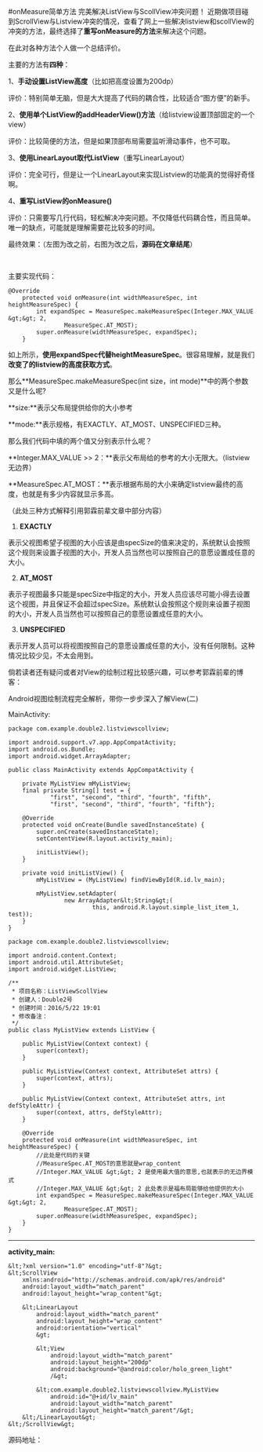 #onMeasure简单方法 完美解决ListView与ScollView冲突问题！
近期做项目碰到ScrollView与Listview冲突的情况，查看了网上一些解决listview和scollView的冲突的方法，最终选择了**重写onMeasure的方法**来解决这个问题。

在此对各种方法个人做一个总结评价。

 

主要的方法有**四种**：

1、**手动设置ListView高度**（比如把高度设置为200dp）

评价：特别简单无脑，但是大大提高了代码的耦合性，比较适合“图方便”的新手。

 

2、**使用单个ListView的addHeaderView()方法**（给listview设置顶部固定的一个view）

评价：比较简便的方法，但是如果顶部布局需要监听滑动事件，也不可取。 

 

3、**使用LinearLayout取代ListView**（重写LinearLayout）

评价：完全可行，但是让一个LinearLayout来实现Listview的功能真的觉得好奇怪啊。 

 

4、**重写ListView的onMeasure()**

评价：只需要写几行代码，轻松解决冲突问题。不仅降低代码耦合性，而且简单。唯一的缺点，可能就是理解需要花比较多的时间。

 

 

最终效果：（左图为改之前，右图为改之后，**源码在文章结尾**）

<img src="https://img-blog.csdn.net/20160522195648703?watermark/2/text/aHR0cDovL2Jsb2cuY3Nkbi5uZXQv/font/5a6L5L2T/fontsize/400/fill/I0JBQkFCMA==/dissolve/70/gravity/Center" alt="">  <img src="https://img-blog.csdn.net/20160522195714910?watermark/2/text/aHR0cDovL2Jsb2cuY3Nkbi5uZXQv/font/5a6L5L2T/fontsize/400/fill/I0JBQkFCMA==/dissolve/70/gravity/Center" alt=""> 

 

主要实现代码：



```
@Override
    protected void onMeasure(int widthMeasureSpec, int heightMeasureSpec) {
        int expandSpec = MeasureSpec.makeMeasureSpec(Integer.MAX_VALUE &gt;&gt; 2,
                MeasureSpec.AT_MOST);
        super.onMeasure(widthMeasureSpec, expandSpec);
    }
```



 

如上所示，**使用expandSpec代替heightMeasureSpec**。很容易理解，就是我们**改变了的listview的高度获取方式**。

那么**MeasureSpec.makeMeasureSpec(int size，int mode)**中的两个参数又是什么呢?

 

**size:**表示父布局提供给你的大小参考

**mode:**表示规格，有EXACTLY、AT_MOST、UNSPECIFIED三种。

 

那么我们代码中填的两个值又分别表示什么呢？

**Integer.MAX_VALUE &gt;&gt; 2：**表示父布局给的参考的大小无限大。（listview无边界） 

**MeasureSpec.AT_MOST：**表示根据布局的大小来确定listview最终的高度，也就是有多少内容就显示多高。 

 

（此处三种方式解释引用郭霖前辈文章中部分内容）



 1. **EXACTLY**

 表示父视图希望子视图的大小应该是由specSize的值来决定的，系统默认会按照这个规则来设置子视图的大小，开发人员当然也可以按照自己的意愿设置成任意的大小。

 2. **AT_MOST**

 表示子视图最多只能是specSize中指定的大小，开发人员应该尽可能小得去设置这个视图，并且保证不会超过specSize。系统默认会按照这个规则来设置子视图的大小，开发人员当然也可以按照自己的意愿设置成任意的大小。

 3. **UNSPECIFIED**

 表示开发人员可以将视图按照自己的意愿设置成任意的大小，没有任何限制。这种情况比较少见，不太会用到。



倘若读者还有疑问或者对View的绘制过程比较感兴趣，可以参考郭霖前辈的博客：

Android视图绘制流程完全解析，带你一步步深入了解View(二) 



 

 

MainActivity:



```
package com.example.double2.listviewscollview;

import android.support.v7.app.AppCompatActivity;
import android.os.Bundle;
import android.widget.ArrayAdapter;

public class MainActivity extends AppCompatActivity {

    private MyListView mMyListView;
    final private String[] test = {
            "first", "second", "third", "fourth", "fifth",
            "first", "second", "third", "fourth", "fifth"};

    @Override
    protected void onCreate(Bundle savedInstanceState) {
        super.onCreate(savedInstanceState);
        setContentView(R.layout.activity_main);

        initListView();
    }

    private void initListView() {
        mMyListView = (MyListView) findViewById(R.id.lv_main);

        mMyListView.setAdapter(
                new ArrayAdapter&lt;String&gt;(
                        this, android.R.layout.simple_list_item_1, test));
    }
}

```



 



```
package com.example.double2.listviewscollview;

import android.content.Context;
import android.util.AttributeSet;
import android.widget.ListView;

/**
 * 项目名称：ListViewScollView
 * 创建人：Double2号
 * 创建时间：2016/5/22 19:01
 * 修改备注：
 */
public class MyListView extends ListView {

    public MyListView(Context context) {
        super(context);
    }

    public MyListView(Context context, AttributeSet attrs) {
        super(context, attrs);
    }

    public MyListView(Context context, AttributeSet attrs, int defStyleAttr) {
        super(context, attrs, defStyleAttr);
    }

    @Override
    protected void onMeasure(int widthMeasureSpec, int heightMeasureSpec) {
        //此处是代码的关键
        //MeasureSpec.AT_MOST的意思就是wrap_content
        //Integer.MAX_VALUE &gt;&gt; 2 是使用最大值的意思,也就表示的无边界模式
        //Integer.MAX_VALUE &gt;&gt; 2 此处表示是福布局能够给他提供的大小
        int expandSpec = MeasureSpec.makeMeasureSpec(Integer.MAX_VALUE &gt;&gt; 2,
                MeasureSpec.AT_MOST);
        super.onMeasure(widthMeasureSpec, expandSpec);
    }
}

```

** **

**activity_main:**





```
&lt;?xml version="1.0" encoding="utf-8"?&gt;
&lt;ScrollView
    xmlns:android="http://schemas.android.com/apk/res/android"
    android:layout_width="match_parent"
    android:layout_height="wrap_content"&gt;

    &lt;LinearLayout
        android:layout_width="match_parent"
        android:layout_height="wrap_content"
        android:orientation="vertical"
        &gt;

        &lt;View
            android:layout_width="match_parent"
            android:layout_height="200dp"
            android:background="@android:color/holo_green_light"
            /&gt;

        &lt;com.example.double2.listviewscollview.MyListView
            android:id="@+id/lv_main"
            android:layout_width="match_parent"
            android:layout_height="match_parent"/&gt;
    &lt;/LinearLayout&gt;
&lt;/ScrollView&gt;

```



源码地址：